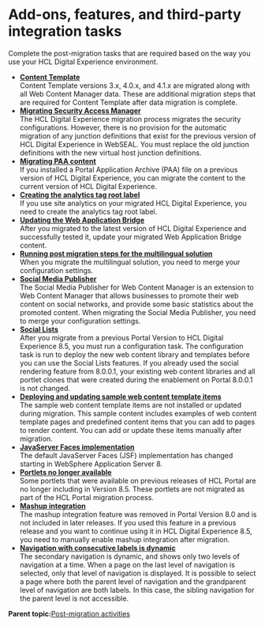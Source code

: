 # Add-ons, features, and third-party integration tasks

Complete the post-migration tasks that are required based on the way you use your HCL Digital Experience environment.

-   **[Content Template](../wcm/wcm_migration_post_update-ctc.md)**  
Content Template versions 3.x, 4.0.x, and 4.1.x are migrated along with all Web Content Manager data. These are additional migration steps that are required for Content Template after data migration is complete.
-   **[Migrating Security Access Manager](../migrate/mig_tam_consid.md)**  
The HCL Digital Experience migration process migrates the security configurations. However, there is no provision for the automatic migration of any junction definitions that exist for the previous version of HCL Digital Experience in WebSEAL. You must replace the old junction definitions with the new virtual host junction definitions.
-   **[Migrating PAA content](../config/migrate_paa_content.md)**  
If you installed a Portal Application Archive \(PAA\) file on a previous version of HCL Digital Experience, you can migrate the content to the current version of HCL Digital Experience.
-   **[Creating the analytics tag root label](../migrate/mig_post_asa.md)**  
If you use site analytics on your migrated HCL Digital Experience, you need to create the analytics tag root label.
-   **[Updating the Web Application Bridge](../migrate/wab_mig_post.md)**  
After you migrated to the latest version of HCL Digital Experience and successfully tested it, update your migrated Web Application Bridge content.
-   **[Running post migration steps for the multilingual solution](../wcm/wcm_mls_migrate.md)**  
When you migrate the multilingual solution, you need to merge your configuration settings.
-   **[Social Media Publisher](../wcm/wcm_smp_migrate.md)**  
The Social Media Publisher for Web Content Manager is an extension to Web Content Manager that allows businesses to promote their web content on social networks, and provide some basic statistics about the promoted content. When migrating the Social Media Publisher, you need to merge your configuration settings.
-   **[Social Lists](../migrate/sociallistpost_mig.md)**  
After you migrate from a previous Portal Version to HCL Digital Experience 8.5, you must run a configuration task. The configuration task is run to deploy the new web content library and templates before you can use the Social Lists features. If you already used the social rendering feature from 8.0.0.1, your existing web content libraries and all portlet clones that were created during the enablement on Portal 8.0.0.1 is not changed.
-   **[Deploying and updating sample web content template items](../migrate/mig_t_templatesample.md)**  
The sample web content template items are not installed or updated during migration. This sample content includes examples of web content template pages and predefined content items that you can add to pages to render content. You can add or update these items manually after migration.
-   **[JavaServer Faces implementation](../migrate/mig_post_jsf.md)**  
The default JavaServer Faces \(JSF\) implementation has changed starting in WebSphere Application Server 8.
-   **[Portlets no longer available](../migrate/mig_removed_portlets.md)**  
Some portlets that were available on previous releases of HCL Portal are no longer including in Version 8.5. These portlets are not migrated as part of the HCL Portal migration process.
-   **[Mashup integration](../migrate/mig_mashup_post.md)**  
The mashup integration feature was removed in Portal Version 8.0 and is not included in later releases. If you used this feature in a previous release and you want to continue using it in HCL Digital Experience 8.5, you need to manually enable mashup integration after migration.
-   **[Navigation with consecutive labels is dynamic](../dev-theme/themeopt_upgrade_secnav_labels.md)**  
The secondary navigation is dynamic, and shows only two levels of navigation at a time. When a page on the last level of navigation is selected, only that level of navigation is displayed. It is possible to select a page where both the parent level of navigation and the grandparent level of navigation are both labels. In this case, the sibling navigation for the parent level is not accessible.

**Parent topic:**[Post-migration activities](../migrate/mig_t_post_mig.md)

